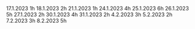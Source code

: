 17.1.2023 1h
18.1.2023 2h
21.1.2023 1h
24.1.2023 4h
25.1.2023 6h
26.1.2023 5h
27.1.2023 2h
30.1.2023 4h
31.1.2023 2h
4.2.2023 3h
5.2.2023 2h
7.2.2023 3h
8.2.2023 5h